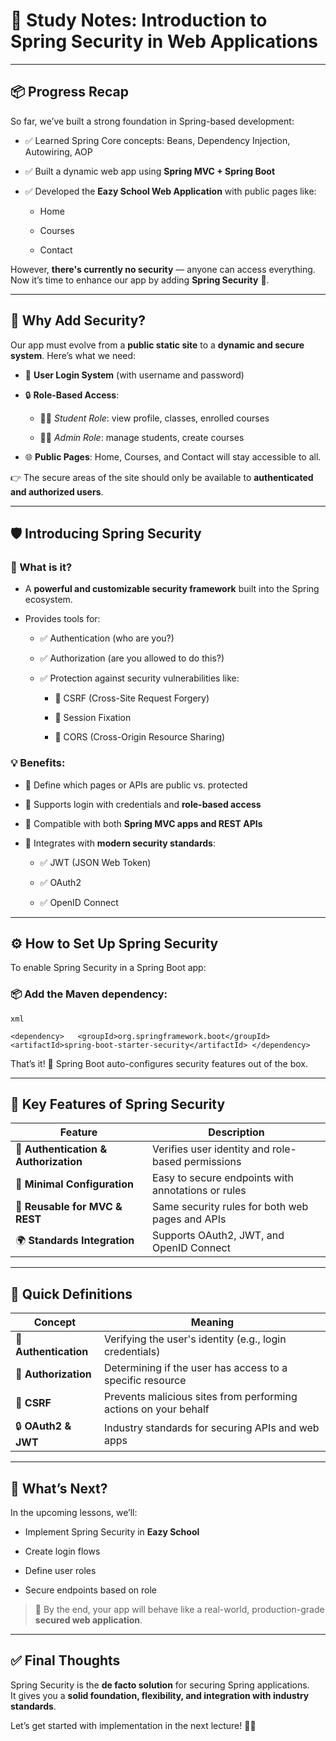 # 🔐 Study Notes: Introduction to Spring Security in Web Applications

---

## 📦 Progress Recap

So far, we’ve built a strong foundation in Spring-based development:

- ✅ Learned Spring Core concepts: Beans, Dependency Injection, Autowiring, AOP
    
- ✅ Built a dynamic web app using **Spring MVC + Spring Boot**
    
- ✅ Developed the **Eazy School Web Application** with public pages like:
    
    - Home
        
    - Courses
        
    - Contact
        

However, **there's currently no security** — anyone can access everything. Now it’s time to enhance our app by adding **Spring Security** 🔐.

---

## 🎯 Why Add Security?

Our app must evolve from a **public static site** to a **dynamic and secure system**. Here’s what we need:

- 👤 **User Login System** (with username and password)
    
- 🔒 **Role-Based Access**:
    
    - 👨‍🎓 _Student Role_: view profile, classes, enrolled courses
        
    - 🧑‍💼 _Admin Role_: manage students, create courses
        
- 🌐 **Public Pages**: Home, Courses, and Contact will stay accessible to all.
    

👉 The secure areas of the site should only be available to **authenticated and authorized users**.

---

## 🛡️ Introducing Spring Security

### 🌱 What is it?

- A **powerful and customizable security framework** built into the Spring ecosystem.
    
- Provides tools for:
    
    - ✅ Authentication (who are you?)
        
    - ✅ Authorization (are you allowed to do this?)
        
    - ✅ Protection against security vulnerabilities like:
        
        - 🛑 CSRF (Cross-Site Request Forgery)
            
        - 🛑 Session Fixation
            
        - 🛑 CORS (Cross-Origin Resource Sharing)
            

### 💡 Benefits:

- 🔐 Define which pages or APIs are public vs. protected
    
- 👥 Supports login with credentials and **role-based access**
    
- 🔄 Compatible with both **Spring MVC apps and REST APIs**
    
- 🔌 Integrates with **modern security standards**:
    
    - ✅ JWT (JSON Web Token)
        
    - ✅ OAuth2
        
    - ✅ OpenID Connect
        

---

## ⚙️ How to Set Up Spring Security

To enable Spring Security in a Spring Boot app:

### 📦 Add the Maven dependency:

	xml

	<dependency>   <groupId>org.springframework.boot</groupId>   <artifactId>spring-boot-starter-security</artifactId> </dependency>

That’s it! 🧙 Spring Boot auto-configures security features out of the box.

---

## 🔑 Key Features of Spring Security

|Feature|Description|
|---|---|
|🔐 **Authentication & Authorization**|Verifies user identity and role-based permissions|
|🧩 **Minimal Configuration**|Easy to secure endpoints with annotations or rules|
|🔁 **Reusable for MVC & REST**|Same security rules for both web pages and APIs|
|🌍 **Standards Integration**|Supports OAuth2, JWT, and OpenID Connect|

---

## 🧠 Quick Definitions

|Concept|Meaning|
|---|---|
|🧑 **Authentication**|Verifying the user's identity (e.g., login credentials)|
|🛂 **Authorization**|Determining if the user has access to a specific resource|
|🧱 **CSRF**|Prevents malicious sites from performing actions on your behalf|
|🔒 **OAuth2 & JWT**|Industry standards for securing APIs and web apps|

---

## 🧭 What’s Next?

In the upcoming lessons, we’ll:

- Implement Spring Security in **Eazy School**
    
- Create login flows
    
- Define user roles
    
- Secure endpoints based on role
    

> 🎯 By the end, your app will behave like a real-world, production-grade **secured web application**.

---

## ✅ Final Thoughts

Spring Security is the **de facto solution** for securing Spring applications.  
It gives you a **solid foundation, flexibility, and integration with industry standards**.

Let’s get started with implementation in the next lecture! 🚀🔐